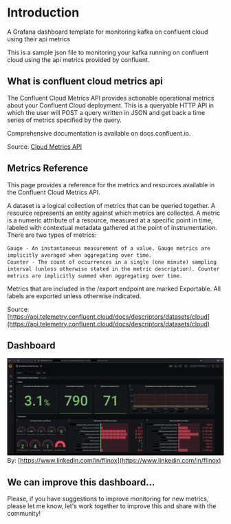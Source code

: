 # Introduction
A Grafana dashboard template for monitoring kafka on confluent cloud using their api metrics

This is a sample json file to monitoring your kafka running on confluent cloud using the api metrics provided by confluent.

## What is confluent cloud metrics api
The Confluent Cloud Metrics API provides actionable operational metrics about your Confluent Cloud deployment. This is a queryable HTTP API in which the user will POST a query written in JSON and get back a time series of metrics specified by the query.

Comprehensive documentation is available on docs.confluent.io.

Source:
[Cloud Metrics API](https://api.telemetry.confluent.cloud/docs?&_ga=2.261522893.198852656.1651079120-1208583501.1643921169)

## Metrics Reference
This page provides a reference for the metrics and resources available in the Confluent Cloud Metrics API.

A dataset is a logical collection of metrics that can be queried together. A resource represents an entity against which metrics are collected. A metric is a numeric attribute of a resource, measured at a specific point in time, labeled with contextual metadata gathered at the point of instrumentation. There are two types of metrics:

    Gauge - An instantaneous measurement of a value. Gauge metrics are implicitly averaged when aggregating over time.
    Counter - The count of occurrences in a single (one minute) sampling interval (unless otherwise stated in the metric description). Counter metrics are implicitly summed when aggregating over time.

Metrics that are included in the /export endpoint are marked Exportable. All labels are exported unless otherwise indicated.

Source:
[https://api.telemetry.confluent.cloud/docs/descriptors/datasets/cloud](https://api.telemetry.confluent.cloud/docs/descriptors/datasets/cloud)

## Dashboard
![Dashboard Sample](/images/dashboard.png)
By: [https://www.linkedin.com/in/flinox](https://www.linkedin.com/in/flinox)

## We can improve this dashboard...
Please, if you have suggestions to improve monitoring for new metrics, please let me know, let's work together to improve this and share with the community!
